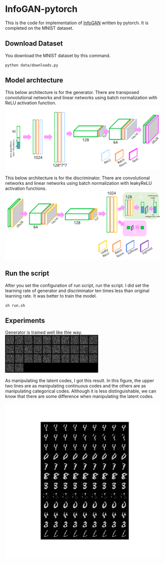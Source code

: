 # InfoGAN-pytorch
This is the code for implementation of [InfoGAN](https://arxiv.org/pdf/1606.03657.pdf) written by pytorch.
It is completed on the MNIST dataset.

## Download Dataset
You download the MNIST dataset by this command.
```
python data/downloads.py
```

## Model archtecture
This below architecture is for the generator.
There are transposed convolutional networks and linear networks using batch normalization with ReLU activation function.
![Generator](generator_architecture.PNG)

This below architecture is for the discriminator.
There are convolutional networks and linear networks using batch normalization with leakyReLU activation functions.
![Discriminator](discriminator_architecture.PNG)

## Run the script
After you set the configuration of run script, run the script.
I did set the learning rate of generator and discriminator ten times less than original learning rate.
It was better to train the model.
```
sh run.sh
```

## Experiments
Generator is trained well like thie way.   
![Training Steps](all.gif)

As manipulating the latent codes, I got this result.
In this figure, the upper two lines are as manipulating continuous codes and the others are as manipulating categorical codes.
Although it is less distinguishable, we can know that there are some difference when manipulating the latent codes.

![Generated Images by manipulating Latent Code](manipulate100_lr0.1.jpg)


